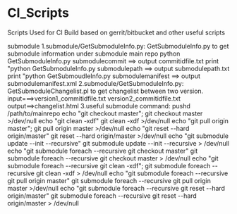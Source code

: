 # CI_Scripts
Scripts Used for CI Build based on gerrit/bitbucket and other useful scripts

submodule
1.submodule/GetSubmoduleInfo.py:
	GetSubmoduleInfo.py to get submodule information under submodule main repo
	python GetSubmoduleInfo.py submodulecommit ==> output commitidfile.txt
	print "python GetSubmoduleInfo.py submodulepath ==> output submodulepath.txt
	print "python GetSubmoudleInfo.py submodulemanifest ==> output submodulemanifest.xml
2.submodule/GetSubmoduleInfo.py:
	GetSubmoduleChangelist.pl to get changelist between two version.
	input===>version1_commitidfile.txt  version2_commitidfile.txt 
	output==>changelist.html
3.useful submodule command:
	pushd /path/to/mainrepo
	echo "git checkout master";
	git checkout master >/dev/null
	echo "git clean -xdf"
	git clean -xdf >/dev/null
	echo "git pull origin master";
	git pull origin master >/dev/null
	echo "git reset --hard origin/master"
	git reset --hard origin/master >/dev/null
	echo "git submodule update --init --recursive"
	git submodule update --init --recursive > /dev/null
	echo "git submodule foreach --recursive git checkout master"
	git submodule foreach --recursive git checkout master > /dev/null
	echo "git submodule foreach --recursive git clean -xdf";
	git submodule foreach --recursive git clean -xdf > /dev/null
	echo "git submodule foreach --recursive git pull origin master"
	git submodule foreach --recursive git pull origin master >/dev/null
	echo "git submodule foreach --recursive git reset --hard origin/master"
	git submodule foreach --recursive git reset --hard origin/master > /dev/null

